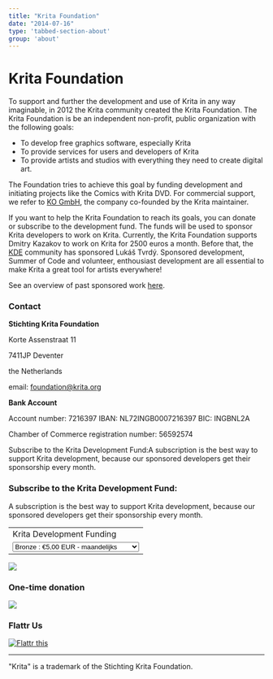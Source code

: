 ```yaml
---
title: "Krita Foundation"
date: "2014-07-16"
type: 'tabbed-section-about'
group: 'about'
---
```


# Krita Foundation

To support and further the development and use of Krita in any way imaginable, in 2012 the Krita community created the Krita Foundation. The Krita Foundation is be an independent non-profit, public organization with the following goals:

- To develop free graphics software, especially Krita
- To provide services for users and developers of Krita
- To provide artists and studios with everything they need to create digital art.

The Foundation tries to achieve this goal by funding development and initiating projects like the Comics with Krita DVD. For commercial support, we refer to [KO GmbH](http://www.kogmbh.com/krita), the company co-founded by the Krita maintainer.

If you want to help the Krita Foundation to reach its goals, you can donate or subscribe to the development fund. The funds will be used to sponsor Krita developers to work on Krita. Currently, the Krita Foundation supports Dmitry Kazakov to work on Krita for 2500 euros a month. Before that, the [KDE](http://www.kde.org) community has sponsored Lukáš Tvrdý. Sponsored development, Summer of Code and volunteer, enthousiast development are all essential to make Krita a great tool for artists everywhere!

See an overview of past sponsored work [here](http://community.kde.org/Krita#Sponsored_Work).

### Contact

**Stichting Krita Foundation**

Korte Assenstraat 11

7411JP Deventer

the Netherlands

email: foundation@krita.org

**Bank Account**

Account number: 7216397 IBAN: NL72INGB0007216397 BIC: INGBNL2A

Chamber of Commerce registration number: 56592574

Subscribe to the Krita Development Fund:A subscription is the best way to support Krita development, because our sponsored developers get their sponsorship every month.

### Subscribe to the Krita Development Fund:

A subscription is the best way to support Krita development, because our sponsored developers get their sponsorship every month.

 

<table><tbody><tr><td><input name="on0" type="hidden" value="Krita Development Funding">Krita Development Funding</td></tr><tr><td><select name="os0"><option value="Bronze">Bronze : €5,00 EUR - maandelijks</option> <option value="Sliver">Sliver : €10,00 EUR - maandelijks</option> <option value="Electrum">Electrum : €25,00 EUR - maandelijks</option> <option value="Gold">Gold : €50,00 EUR - maandelijks</option> <option value="Platinum">Platinum : €100,00 EUR - maandelijks</option> <option value="Diamond">Diamond : €250,00 EUR - maandelijks</option></select></td></tr></tbody></table>

  ![](../images/pixel.gif)

### One-time donation

   ![](../images/pixel.gif)

### Flattr Us

[![Flattr this](../images/flattr-badge-large.png "Flattr this")](http://flattr.com/thing/1055815/The-Krita-Foundation)

* * *

"Krita" is a trademark of the Stichting Krita Foundation.
